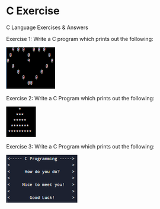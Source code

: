 # C Exercise
C Language Exercises &amp; Answers

Exercise 1:
Write a C program which prints out the following: 

![](https://github.com/YapZhuSheng/C-Exercise/blob/main/Images/exercise1.png?raw=true)
        
Exercise 2:
Write a C Program which prints out the following:

![](https://github.com/YapZhuSheng/C-Exercise/blob/main/Images/exercise2.png?raw=true)
 
 Exercise 3:
 Write a C Program which prints out the following:

![](https://github.com/YapZhuSheng/C-Exercise/blob/main/Images/exercise3.png?raw=true)
